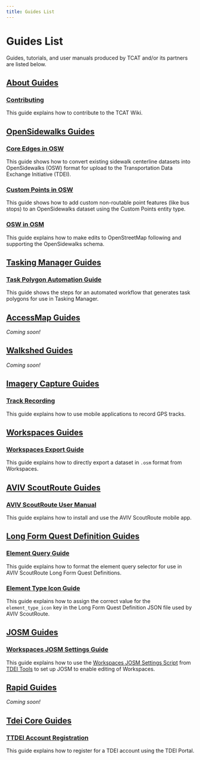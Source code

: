 ```yaml
---
title: Guides List
---
```


# Guides List

Guides, tutorials, and user manuals produced by TCAT and/or its partners are listed below.

## [About Guides](../about/guides/index.md)


### [Contributing](../about/guides/CONTRIBUTING.md)

This guide explains how to contribute to the TCAT Wiki.

## [OpenSidewalks Guides](../opensidewalks/guides/index.md)


### [Core Edges in OSW](../opensidewalks/guides/core-edges-in-osw.md)

This guide shows how to convert existing sidewalk centerline datasets into OpenSidewalks (OSW) format for upload to the Transportation Data Exchange Initiative (TDEI).

### [Custom Points in OSW](../opensidewalks/guides/custom-points-in-osw.md)

This guide shows how to add custom non-routable point features (like bus stops) to an OpenSidewalks dataset using the Custom Points entity type.

### [OSW in OSM](../opensidewalks/guides/osw-in-osm.md)

This guide explains how to make edits to OpenStreetMap following and supporting the OpenSidewalks schema.

## [Tasking Manager Guides](../opensidewalks/tasking-manager/guides/index.md)


### [Task Polygon Automation Guide](../opensidewalks/tasking-manager/guides/task-polygon-automation.md)

This guide shows the steps for an automated workflow that generates task polygons for use in Tasking Manager.

## [AccessMap Guides](../tdei/consumers/accessmap/guides/index.md)


_Coming soon!_

## [Walkshed Guides](../tdei/consumers/walkshed/guides/index.md)


_Coming soon!_

## [Imagery Capture Guides](../tdei/producers/imagery-capture/guides/index.md)


### [Track Recording](../tdei/producers/imagery-capture/guides/track-recording.md)

This guide explains how to use mobile applications to record GPS tracks.

## [Workspaces Guides](../tdei/producers/workspaces/guides/index.md)


### [Workspaces Export Guide](../tdei/producers/workspaces/guides/workspaces-export.md)

This guide explains how to directly export a dataset in `.osm` format from Workspaces.

## [AVIV ScoutRoute Guides](../tdei/producers/workspaces/aviv-scoutroute/guides/index.md)


### [AVIV ScoutRoute User Manual](../tdei/producers/workspaces/aviv-scoutroute/guides/user-manual.md)

This guide explains how to install and use the AVIV ScoutRoute mobile app.

## [Long Form Quest Definition Guides](../tdei/producers/workspaces/aviv-scoutroute/long-form/guides/index.md)


### [Element Query Guide](../tdei/producers/workspaces/aviv-scoutroute/long-form/guides/element-query.md)

This guide explains how to format the element query selector for use in AVIV ScoutRoute Long Form Quest Definitions.

### [Element Type Icon Guide](../tdei/producers/workspaces/aviv-scoutroute/long-form/guides/element-type-icon.md)

This guide explains how to assign the correct value for the `element_type_icon` key in the Long Form Quest Definition JSON file used by AVIV ScoutRoute.

## [JOSM Guides](../tdei/producers/workspaces/josm/guides/index.md)


### [Workspaces JOSM Settings Guide](../tdei/producers/workspaces/josm/guides/workspaces-josm.md)

This guide explains how to use the [Workspaces JOSM Settings Script](https://github.com/TaskarCenterAtUW/tdei-tools/blob/main/utilities/workspaces-josm.ps1) from [TDEI Tools](https://github.com/TaskarCenterAtUW/tdei-tools/) to set up JOSM to enable editing of Workspaces.

## [Rapid Guides](../tdei/producers/workspaces/rapid/guides/index.md)


_Coming soon!_

## [Tdei Core Guides](../tdei/tdei-core/guides/index.md)


### [TTDEI Account Registration](../tdei/tdei-core/guides/tdei-account-registration.md)

This guide explains how to register for a TDEI account using the TDEI Portal.


